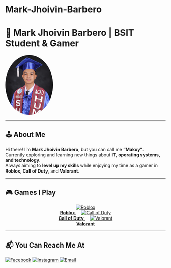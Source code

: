 # Mark-Jhoivin-Barbero
# 👾 Mark Jhoivin Barbero | BSIT Student & Gamer  

<img src="https://raw.githubusercontent.com/jhoivin769-collab/Mark-Jhoivin-Barbero/refs/heads/main/profile.jpeg" alt="Profile Pic" width="150" style="border-radius: 50%;"/>

---

## 🕹️ About Me
Hi there! I’m **Mark Jhoivin Barbero**, but you can call me **“Makoy”**.  
Currently exploring and learning new things about **IT, operating systems, and technology**.  
Always aiming to **level up my skills** while enjoying my time as a gamer in **Roblox**, **Call of Duty**, and **Valorant**.  

---

## 🎮 Games I Play
<p align="center">
  <a href="https://www.roblox.com/" target="_blank">
    <img src="https://upload.wikimedia.org/wikipedia/commons/1/1b/Roblox_logo_2017.png" alt="Roblox" width="100"/><br>
    <b>Roblox</b>
  </a>
  &nbsp;&nbsp;&nbsp;
  <a href="https://www.callofduty.com/" target="_blank">
    <img src="https://upload.wikimedia.org/wikipedia/commons/2/20/Call_of_Duty_logo.svg" alt="Call of Duty" width="120"/><br>
    <b>Call of Duty</b>
  </a>
  &nbsp;&nbsp;&nbsp;
  <a href="https://playvalorant.com/" target="_blank">
    <img src="https://upload.wikimedia.org/wikipedia/commons/5/59/Valorant_logo_-_pink_color_version.svg" alt="Valorant" width="100"/><br>
    <b>Valorant</b>
  </a>
</p>

---

## 📬 You Can Reach Me At
<p align="left">
  <a href="https://www.facebook.com/share/1CHCNbw6aj/" target="_blank">
    <img src="https://cdn-icons-png.flaticon.com/512/733/733547.png" alt="Facebook" width="40"/>
  </a>
  <a href="https://www.instagram.com/invites/contact/?utm_source=ig_contact_invite&utm_medium=copy_link&utm_content=irhm7zo" target="_blank">
    <img src="https://cdn-icons-png.flaticon.com/512/2111/2111463.png" alt="Instagram" width="40"/>
  </a>
  <a href="mailto:markjoivinbarbero@gmail.com" target="_blank">
    <img src="https://cdn-icons-png.flaticon.com/512/732/732200.png" alt="Email" width="40"/>
  </a>
</p>

